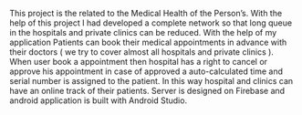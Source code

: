 This project is the related to the Medical Health of the Person’s.
With the help of this project I had developed a complete network so that long
queue in the hospitals and private clinics can be reduced. With the help of
my application Patients can book their medical appointments in advance with
their doctors ( we try to cover almost all hospitals and private clinics ). When
user book a appointment then hospital has a right to cancel or approve his
appointment in case of approved a auto-calculated time and serial number is
assigned to the patient. In this way hospital and clinics can have an online
track of their patients. Server is designed on Firebase and android
application is built with Android Studio.

